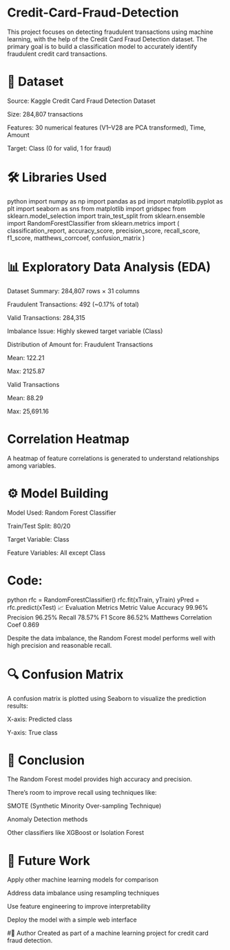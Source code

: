 # Credit-Card-Fraud-Detection
This project focuses on detecting fraudulent transactions using machine learning, with the help of the Credit Card Fraud Detection dataset. The primary goal is to build a classification model to accurately identify fraudulent credit card transactions.

# 📁 Dataset
Source: Kaggle Credit Card Fraud Detection Dataset

Size: 284,807 transactions

Features: 30 numerical features (V1–V28 are PCA transformed), Time, Amount

Target: Class (0 for valid, 1 for fraud)

# 🛠️ Libraries Used
python
import numpy as np
import pandas as pd
import matplotlib.pyplot as plt
import seaborn as sns
from matplotlib import gridspec
from sklearn.model_selection import train_test_split
from sklearn.ensemble import RandomForestClassifier
from sklearn.metrics import (
    classification_report, accuracy_score, precision_score, 
    recall_score, f1_score, matthews_corrcoef, confusion_matrix
)

# 📊 Exploratory Data Analysis (EDA)
Dataset Summary: 284,807 rows × 31 columns

Fraudulent Transactions: 492 (~0.17% of total)

Valid Transactions: 284,315

Imbalance Issue: Highly skewed target variable (Class)

Distribution of Amount for:
Fraudulent Transactions

Mean: 122.21

Max: 2125.87

Valid Transactions

Mean: 88.29

Max: 25,691.16

# Correlation Heatmap
A heatmap of feature correlations is generated to understand relationships among variables.

# ⚙️ Model Building
Model Used: Random Forest Classifier

Train/Test Split: 80/20

Target Variable: Class

Feature Variables: All except Class

# Code:
python
rfc = RandomForestClassifier()
rfc.fit(xTrain, yTrain)
yPred = rfc.predict(xTest)
📈 Evaluation Metrics
Metric	Value
Accuracy	99.96%
Precision	96.25%
Recall	78.57%
F1 Score	86.52%
Matthews Correlation Coef	0.869

Despite the data imbalance, the Random Forest model performs well with high precision and reasonable recall.

# 🔍 Confusion Matrix
A confusion matrix is plotted using Seaborn to visualize the prediction results:

X-axis: Predicted class

Y-axis: True class

# 📌 Conclusion
The Random Forest model provides high accuracy and precision.

There’s room to improve recall using techniques like:

SMOTE (Synthetic Minority Over-sampling Technique)

Anomaly Detection methods

Other classifiers like XGBoost or Isolation Forest

# 🧠 Future Work
Apply other machine learning models for comparison

Address data imbalance using resampling techniques

Use feature engineering to improve interpretability

Deploy the model with a simple web interface

#📝 Author
Created as part of a machine learning project for credit card fraud detection.




